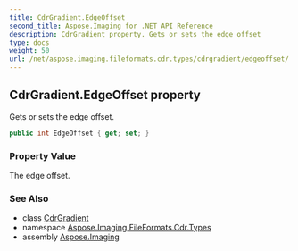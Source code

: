 ```yaml
---
title: CdrGradient.EdgeOffset
second_title: Aspose.Imaging for .NET API Reference
description: CdrGradient property. Gets or sets the edge offset
type: docs
weight: 50
url: /net/aspose.imaging.fileformats.cdr.types/cdrgradient/edgeoffset/
---
```

## CdrGradient.EdgeOffset property

Gets or sets the edge offset.

```csharp
public int EdgeOffset { get; set; }
```

### Property Value

The edge offset.

### See Also

* class [CdrGradient](../)
* namespace [Aspose.Imaging.FileFormats.Cdr.Types](../../cdrgradient/)
* assembly [Aspose.Imaging](../../../)


